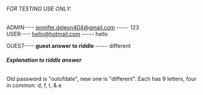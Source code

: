 ###### FOR TESTING USE ONLY:



ADMIN----   jennifer.deleon404@gmail.com  ----- 123    
USER----    hello@hotmail.com             ----- hello

GUEST----    **guest answer to riddle**    ----- different

###### **Explanation to riddle answer**

Old password is "outofdate", new one is "different". 
Each has 9 letters, four in common: d, f, t, & e
